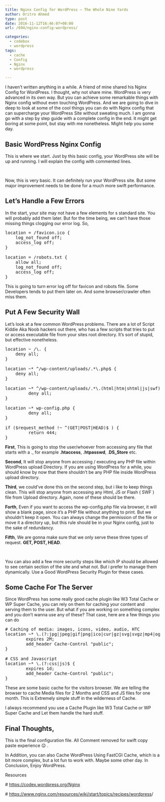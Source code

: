 ```yaml
---
title: Nginx Config for WordPress – The Whole Nine Yards
author: Oritro Ahmed
type: post
date: 2016-11-12T16:46:07+00:00
url: /694/nginx-config-wordpress/

categories:
  - codebox
  - wordpress
tags:
  - cache
  - Config
  - Nginx
  - wordpress

---
```

I haven&#8217;t written anything in a while. A friend of mine shared his Nginx Config for WordPress. I thought, why not share mine. WordPress is very advanced in its own way. But you can achieve some remarkable things with Nginx config without even touching WordPress. And we are going to dive in deep to look at some of the cool things you can do with Nginx config that can supercharge your WordPress Site without sweating much. I am gonna go with a step by step guide with a complete config in the end. It might get boring at some point, but stay with me nonetheless. Might help you some day.

## Basic WordPress Nginx Config

This is where we start. Just by this basic config, your WordPress site will be up and running. I will explain the config with commented lines.

&nbsp;



Now, this is very basic. It can definitely run your WordPress site. But some major improvement needs to be done for a much more swift performance.

## Let&#8217;s Handle a Few Errors

In the start, your site may not have a few elements for s standard site. You will probably add them later. But for the time being, we can&#8217;t have those missing things clogging our error log. So,

<pre class="theme:github lang:default decode:true ">location = /favicon.ico {
	log_not_found off;
	access_log off;
}

location = /robots.txt {
	allow all;
	log_not_found off;
	access_log off;
}</pre>

This is going to turn error log off for favicon and robots file. Some Developers tends to put them later on. And some browser/crawler often miss them.

## Put A Few Security Wall

Let&#8217;s look at a few common WordPress problems. There are a lot of Script Kiddie Aka Noob hackers out there, who has a few scripts that tries to put or access executable file from your sites root directory. It&#8217;s sort of stupid, but effective nonetheless.

<pre class="theme:github lang:default decode:true">location ~ /\. {
	deny all;
}

location ~* ^/wp-content/uploads/.*\.php$ {
	deny all;
}

location ~* ^/wp-content/uploads/.*\.(html|htm|shtml|js|swf)$ {
         deny all;
}

location ~* wp-config.php {
         deny all;
}

if ($request_method !~ ^(GET|POST|HEAD)$ ) {
         return 444;
}</pre>

**First**, This is going to stop the user/whoever from accessing any file that starts with a ., for example **.htaccess**, **.htpasswd**, .**DS_Store** etc.

**Second**, It will stop anyone from accessing / executing any PHP file within WordPress upload Directory. If you are using WordPress for a while, you should know by now that there shouldn&#8217;t be any PHP file inside WordPress upload directory.

**Third**, we could&#8217;ve done this on the second step, but i like to keep things clean. This will stop anyone from accessing any Html, JS or Flash ( SWF ) file from Upload directory. Again, none of these should be there.

**Forth**, Even if you want to access the wp-config.php file via browser, it will show a blank page, since it&#8217;s a PHP file without anything to print. But we shouldn&#8217;t keep it open. You can always change the permission of the file or move it a directory up, but this rule should be in your Nginx config, just to the sake of redundancy.

**Fifth**, We are gonna make sure that we only serve these three types of request. **GET, POST, HEAD**.

&nbsp;

You can also add a few more security steps like which IP should be allowed to see certain section of the site and what not. But i prefer to manage them dynamically. Use a Good WordPress Security Plugin for these cases.

## Some Cache For The Server

Since WordPress has some really good cache plugin like W3 Total Cache or WP Super Cache, you can rely on them for caching your content and serving them to the user. But what if you are working on something complex and you don&#8217;t wanna use any of these? That case, here are a few things you can do

<pre class="theme:github lang:default decode:true"># Caching of media: images, icons, video, audio, HTC
location ~* \.(?:jpg|jpeg|gif|png|ico|cur|gz|svg|svgz|mp4|ogg|ogv|webm|htc|woff|woff2|ttf|otf|eot)$ {
        expires 2M;
        add_header Cache-Control "public";
}

# CSS and Javascript
location ~* \.(?:css|js)$ {
        expires 1d;
        add_header Cache-Control "public";
}</pre>

These are some basic cache for the visitors browser. We are telling the browser to cache Media files for 2 Months and CSS and JS files for one month. This is Extremely simple stuff in the wilderness of Cache.

I always recommend you use a Cache Plugin like W3 Total Cache or WP Super Cache and Let them handle the hard stuff.

## Final Thoughts,

This is the final configuration file. All Comment removed for swift copy paste experience 😉 .  


In Addition, you can also Cache WordPress Using FastCGI Cache, which is a bit more complex, but a lot fun to work with. Maybe some other day. In Conclusion, Enjoy WordPress.

Resources

# <https://codex.wordpress.org/Nginx>

# <https://www.nginx.com/resources/wiki/start/topics/recipes/wordpress>/